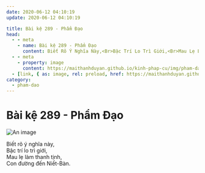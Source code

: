```yaml
---
date: 2020-06-12 04:10:19
update: 2020-06-12 04:10:19

title: Bài kệ 289 - Phẩm Đạo
head:
  - - meta
    - name: Bài kệ 289 - Phẩm Đạo
      content: Biết Rõ Ý Nghĩa Này,<Br>Bậc Trí Lo Trì Giới,<Br>Mau Lẹ Làm Thanh Tịnh,<Br>Con Đường Đến Niết-Bàn.<Br>
  - - meta
    - property: image
      content: https://maithanhduyan.github.io/kinh-phap-cu/img/pham-dao/pham-dao-289.jpg
  - [link, { as: image, rel: preload, href: https://maithanhduyan.github.io/kinh-phap-cu/img/pham-dao/pham-dao-289.jpg }]
category:
  - pham-dao
---
```


# Bài kệ 289 - Phẩm Đạo

![An image](/img/pham-dao/pham-dao-289.jpg)

Biết rõ ý nghĩa này,<br>Bậc trí lo trì giới,<br>Mau lẹ làm thanh tịnh,<br>Con đường đến Niết-Bàn.<br>
